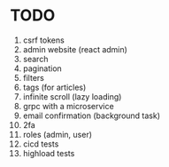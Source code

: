 # TODO
1. csrf tokens
2. admin website (react admin)
4. search
5. pagination
6. filters
7. tags (for articles)
8. infinite scroll (lazy loading)
9. grpc with a microservice
10. email confirmation (background task)
11. 2fa
12. roles (admin, user)
14. cicd tests
15. highload tests


